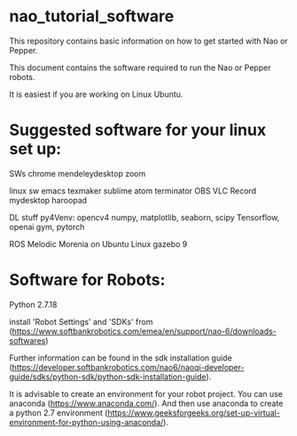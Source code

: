 # nao_tutorial_software

This repository contains basic information on how to get started with Nao or Pepper. 

This document contains the software required to run the Nao or Pepper robots.

It is easiest if you are working on Linux Ubuntu.

# Suggested software for your linux set up:

SWs 
chrome
mendeleydesktop
zoom



linux sw
emacs
texmaker
sublime
atom
terminator
OBS
VLC 
Record mydesktop
haroopad


DL stuff
py4Venv:
opencv4
numpy, matplotlib, seaborn, scipy
Tensorflow, openai gym, pytorch

ROS
Melodic Morenia on Ubuntu Linux
gazebo 9

# Software for Robots:

Python 2.7.18

install 'Robot Settings' and 'SDKs' from (https://www.softbankrobotics.com/emea/en/support/nao-6/downloads-softwares)

Further information can be found in the sdk installation guide (https://developer.softbankrobotics.com/nao6/naoqi-developer-guide/sdks/python-sdk/python-sdk-installation-guide).


It is advisable to create an environment for your robot project. You can use anaconda (https://www.anaconda.com/). And then use anaconda to create a python 2.7 environment (https://www.geeksforgeeks.org/set-up-virtual-environment-for-python-using-anaconda/).

